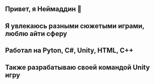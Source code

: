## Привет, я Неймаддин  👋
## Я увлекаюсь разными сюжетыми играми, люблю айти сферу 
## Работал на Pyton, C#, Unity, HTML, C++
## Также разрабатываю своей командой Unity игру 
<!--
**Nimi20057/Nimi20057** is a ✨ _special_ ✨ repository because its `README.md` (this file) appears on your GitHub profile.

Here are some ideas to get you started:

- 🔭 I’m currently working on ...
- 🌱 I’m currently learning ...
- 👯 I’m looking to collaborate on ...
- 🤔 I’m looking for help with ...
- 💬 Ask me about ...
- 📫 How to reach me: ...
- 😄 Pronouns: ...
- ⚡ Fun fact: ...
-->
